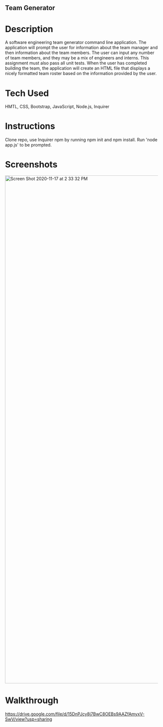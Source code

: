## Team Generator

# Description

A software engineering team generator command line application. The application will prompt the user for information about the team manager and then information about the team members. The user can input any number of team members, and they may be a mix of engineers and interns. This assignment must also pass all unit tests. When the user has completed building the team, the application will create an HTML file that displays a nicely formatted team roster based on the information provided by the user.

# Tech Used

HMTL, CSS, Bootstrap, JavaScript, Node.js, Inquirer

# Instructions

Clone repo, use Inquirer npm by running npm init and npm install. Run 'node app.js' to be prompted.

# Screenshots

<img width="1669" alt="Screen Shot 2020-11-17 at 2 33 32 PM" src="https://user-images.githubusercontent.com/70185995/99439811-acfed080-28e3-11eb-984e-df09517cb3bf.png">

# Walkthrough

https://drive.google.com/file/d/15DnPJcy8j7BwC8OEBs9AAZfAmyxV-SwV/view?usp=sharing
